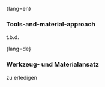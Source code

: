 {lang=en}
### Tools-and-material-approach
t.b.d.

{lang=de}
### Werkzeug- und Materialansatz

zu erledigen

